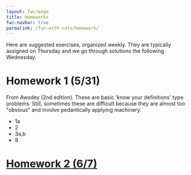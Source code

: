```yaml
---
layout: fwc/page
title: Homeworks
fwc-navbar: true
permalink: /fun-with-cats/homework/
---
```


Here are suggested exercises, organized weekly. They are typically assigned on
Thursday and we go through solutions the following Wednesday.

# Homework 1 (5/31)
From Awodey (2nd edition). These are basic 'know your definitions' type
problems. Still, sometimes these are difficult because they are almost too
"obvious" and involve pedantically applying machinery.

* 1a
* 2
* 3a,b
* 8

# [Homework 2 (6/7)](fwc-hw2.pdf)

